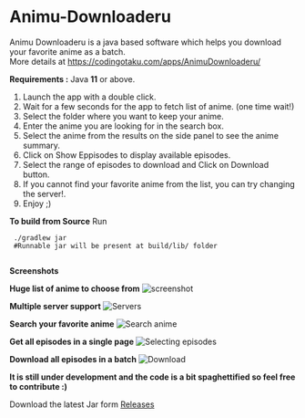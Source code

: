 # Animu-Downloaderu

Animu Downloaderu is a java based software which helps you download your favorite anime as a batch.<br/>
More details at https://codingotaku.com/apps/AnimuDownloaderu/

**Requirements :** Java **11** or above.
1) Launch the app with a double click.
2) Wait for a few seconds for the app to fetch list of anime. (one time wait!)
3) Select the folder where you want to keep your anime.
4) Enter the anime you are looking for in the search box.
5) Select the anime from the results on the side panel to see the anime summary.
6) Click on Show Eppisodes to display available episodes.
7) Select the range of episodes to download and Click on Download button.
8) If you cannot find your favorite anime from the list, you can try changing the server!.
9) Enjoy ;)

**To build from Source**
Run 
```
 ./gradlew jar
 #Runnable jar will be present at build/lib/ folder
 
```
**Screenshots**

**Huge list of anime to choose from**
![screenshot](https://github.com/codingotaku/Animu-Downloaderu/raw/master/screenshots/screenshot.png "screenshot")


**Multiple server support**
![Servers](https://github.com/codingotaku/Animu-Downloaderu/raw/master/screenshots/servers.png "Servers")


**Search your favorite anime**
![Search anime](https://github.com/codingotaku/Animu-Downloaderu/raw/master/screenshots/search.png "Search anime")


**Get all episodes in a single page**
![Selecting episodes](https://github.com/codingotaku/Animu-Downloaderu/raw/master/screenshots/episodes.png "Selecting episodes")


**Download all episodes in a batch**
![Download](https://github.com/codingotaku/Animu-Downloaderu/raw/master/screenshots/download.png "Download")
		

**It is still under development and the code is a bit spaghettified so feel free to contribute :)**

Download the latest Jar form [Releases](https://github.com/CodingOtaku/Animu-Downloaderu/releases)

